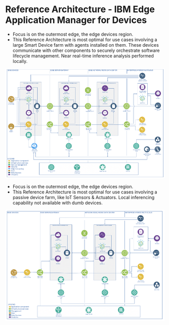 # Reference Architecture - IBM Edge Application Manager for Devices

- Focus is on the outermost edge, the edge devices region.
- This Reference Architecture is most optimal for use cases involving a large Smart Device farm with agents installed 
  on them. These devices communicate with other components to securely orchestrate software lifecycle management. 
  Near real-time inference analysis performed locally.
  
<img src="images/reference-architecture_1.png" />

- Focus is on the outermost edge, the edge devices region.
- This Reference Architecture is most optimal for use cases involving a passive device farm, like IoT Sensors 
  & Actuators. Local inferencing capability not available with dumb devices.

<img src="images/reference-architecture_2.png" />